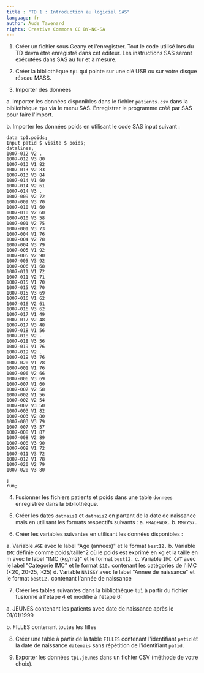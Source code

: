 ```yaml
---
title : "TD 1 : Introduction au logiciel SAS"
language: fr
author: Aude Tavenard
rights: Creative Commons CC BY-NC-SA
---
```


1.	Créer un fichier sous Geany et l'enregistrer. Tout le code utilisé lors du
TD devra être enregistré dans cet éditeur. Les instructions SAS seront
exécutées dans SAS au fur et à mesure.

2.	Créer la bibliothèque `tp1` qui pointe sur une clé USB ou sur votre disque
réseau MASS.

3.	Importer des données

a.	Importer les données disponibles dans le fichier `patients.csv` dans la
    bibliothèque `tp1` via le menu SAS.
    Enregistrer le programme créé par SAS pour faire l'import.

b.	Importer les données poids en utilisant le code SAS input suivant :

```SAS
data tp1.poids;
Input patid $ visite $ poids;
datalines;
1007-012 V2 .
1007-012 V3 80
1007-013 V1 82
1007-013 V2 83
1007-013 V3 84
1007-014 V1 60
1007-014 V2 61
1007-014 V3 .
1007-009 V2 72
1007-009 V3 70
1007-010 V1 60
1007-010 V2 60
1007-010 V3 58
1007-001 V2 75
1007-001 V3 73
1007-004 V1 76
1007-004 V2 78
1007-004 V3 79
1007-005 V1 92
1007-005 V2 90
1007-005 V3 92
1007-006 V1 68
1007-011 V1 72
1007-011 V2 71
1007-015 V1 70
1007-015 V2 70
1007-015 V3 69
1007-016 V1 62
1007-016 V2 61
1007-016 V3 62
1007-017 V1 49
1007-017 V2 48
1007-017 V3 48
1007-018 V1 56
1007-018 V2 .
1007-018 V3 56
1007-019 V1 76
1007-019 V2 .
1007-019 V3 76
1007-020 V1 78
1007-001 V1 76
1007-006 V2 66
1007-006 V3 69
1007-007 V1 60
1007-007 V2 58
1007-002 V1 56
1007-002 V2 54
1007-002 V3 50
1007-003 V1 82
1007-003 V2 80
1007-003 V3 79
1007-007 V3 57
1007-008 V1 87
1007-008 V2 89
1007-008 V3 90
1007-009 V1 72
1007-011 V3 72
1007-012 V1 78
1007-020 V2 79
1007-020 V3 80

;
run;
```

4.	Fusionner les fichiers patients et poids dans une table `donnees`
enregistrée dans la bibliothèque.

5.	Créer les dates `datnais1` et `datnais2` en partant de la date de
naissance mais en utilisant les formats respectifs suivants :
  a.	`FRADFWDX.`
  b.	`MMYYS7.`

6.	Créer les variables suivantes en utilisant les données disponibles :

  a.	Variable `AGE` avec le label "Age (annees)" et le format `best12.`
  b.	Variable `IMC` définie comme poids/taille^2 où le poids est exprimé en
  kg et la taille en m avec le label "IMC (kg/m2)" et le format `best12.`
  c.	Variable `IMC_CAT` avec le label "Categorie IMC" et le format `$10.`
  contenant les catégories de l'IMC (<20, 20-25, >25)
  d.	Variable `NAISSY` avec le label "Annee de naissance" et le format
  `best12.` contenant l'année de naissance

7.	Créer les tables suivantes dans la bibliothèque `tp1` à partir du fichier
fusionné à l'étape 4 et modifié à l'étape 6:

  a.	JEUNES contenant les patients avec date de naissance après le 01/01/1999

  b.	FILLES contenant toutes les filles

8.	Créer une table à partir de la table `FILLES` contenant l'identifiant
`patid` et la date de naissance `datenais` sans répétition de l'identifiant
`patid`.

9.	Exporter les données `tp1.jeunes` dans un fichier CSV
(méthode de votre choix).
